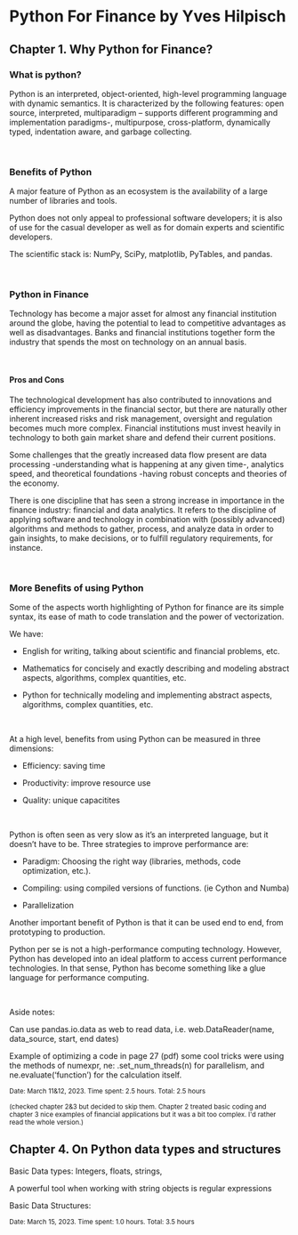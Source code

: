 
# Python For Finance by Yves Hilpisch

## Chapter 1. Why Python for Finance?

### What is python?

Python is an interpreted, object-oriented, high-level programming language with dynamic semantics. It is characterized by the 
following features: open source, interpreted, multiparadigm – supports different programming and implementation paradigms-, multipurpose, 
cross-platform, dynamically typed, indentation aware, and garbage collecting. 

<br />

### Benefits of Python

A major feature of Python as an ecosystem is the availability of a large number of libraries and tools.

Python does not only appeal to professional software developers; it is also of use for the casual developer as well as for domain experts 
and scientific developers. 

The scientific stack is: NumPy, SciPy, matplotlib, PyTables, and pandas.

<br />

### Python in Finance

Technology has become a major asset for almost any financial institution around the globe, having the potential to lead to competitive 
advantages as well as disadvantages. Banks and financial institutions together form the industry that spends the most on technology on an annual basis.

<br />

#### Pros and Cons

The technological development has also contributed to innovations and efficiency improvements in the financial sector, but there 
are naturally other inherent increased risks and risk management, oversight and regulation becomes much more complex. 
Financial institutions must invest heavily in technology to both gain market share and defend their current positions.

Some challenges that the greatly increased data flow present are data processing -understanding what is happening at any given time-, 
analytics speed, and theoretical foundations -having robust concepts and theories of the economy.

There is one discipline that has seen a strong increase in importance in the finance industry: financial and data analytics. 
It refers to the discipline of applying software and technology in combination with (possibly advanced) algorithms and methods 
to gather, process, and analyze data in order to gain insights, to make decisions, or to fulfill regulatory requirements, for instance. 

<br />

### More Benefits of using Python

Some of the aspects worth highlighting of Python for finance are its simple syntax, its ease of math to code translation and the power of vectorization. 

We have:

* English for writing, talking about scientific and financial problems, etc.

* Mathematics for concisely and exactly describing and modeling abstract aspects, algorithms, complex quantities, etc.

* Python for technically modeling and implementing abstract aspects, algorithms, complex quantities, etc. 

<br />

At a high level, benefits from using Python can be measured in three dimensions:

* Efficiency: saving time

* Productivity: improve resource use

* Quality: unique capacitites

<br />

Python is often seen as very slow as it’s an interpreted language, but it doesn’t have to be. Three strategies to improve performance are:

* Paradigm: Choosing the right way (libraries, methods, code optimization, etc.).

* Compiling: using compiled versions of functions. (ie Cython and Numba)

* Parallelization

Another important benefit of Python is that it can be used end to end, from prototyping to production.

Python per se is not a high-performance computing technology. However, Python has developed into an ideal platform to access current 
performance technologies. In that sense, Python has become something like a glue language for performance computing.

<br />

Aside notes:

Can use pandas.io.data as web to read data, i.e. web.DataReader(name, data_source, start, end dates)

Example of optimizing a code in page 27 (pdf)  some cool tricks were using the methods of numexpr, ne:  .set_num_threads(n) for
parallelism, and ne.evaluate(‘function’) for the calculation itself.

<sub>Date: March 11&12, 2023. Time spent: 2.5 hours. Total: 2.5 hours</sub>

<sub>(checked chapter 2&3 but decided to skip them. Chapter 2 treated basic coding and chapter 3 nice examples of financial applications but it was a bit too complex. I'd rather read the whole version.)</sub>

## Chapter 4. On Python data types and structures

Basic Data types: Integers,  floats, strings,

A powerful tool when working with string objects is regular expressions

Basic Data Structures:  


<sub>Date: March 15, 2023. Time spent: 1.0 hours. Total: 3.5 hours</sub>
